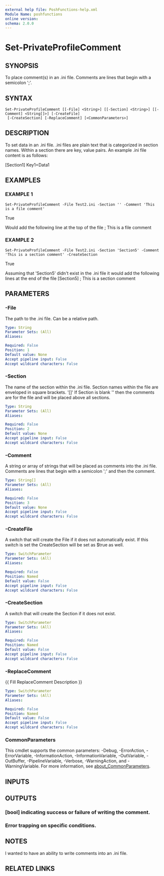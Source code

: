 ```yaml
---
external help file: PoshFunctions-help.xml
Module Name: poshfunctions
online version:
schema: 2.0.0
---
```


# Set-PrivateProfileComment

## SYNOPSIS
To place comment(s) in an .ini file.
Comments are lines that begin with a semicolon ';'.

## SYNTAX

```
Set-PrivateProfileComment [[-File] <String>] [[-Section] <String>] [[-Comment] <String[]>] [-CreateFile]
 [-CreateSection] [-ReplaceComment] [<CommonParameters>]
```

## DESCRIPTION
To set data in an .ini file.
.ini files are plain text that is categorized
in section names.
Within a section there are key, value pairs.
An example .ini
file content is as follows:

\[Section1\]
Key1=Data1

## EXAMPLES

### EXAMPLE 1
```
Set-PrivateProfileComment -File Test2.ini -Section '' -Comment 'This is a file comment'
```

True

Would add the following line at the top of the file
; This is a file comment

### EXAMPLE 2
```
Set-PrivateProfileComment -File Test2.ini -Section 'Section5' -Comment 'This is a section comment' -CreateSection
```

True

Assuming that 'Section5' didn't exist in the .ini file it would add the following lines at the end of the file
\[Section5\]
; This is a section comment

## PARAMETERS

### -File
The path to the .ini file.
Can be a relative path.

```yaml
Type: String
Parameter Sets: (All)
Aliases:

Required: False
Position: 1
Default value: None
Accept pipeline input: False
Accept wildcard characters: False
```

### -Section
The name of the section within the .ini file.
Section names within the file
are enveloped in square brackets.
'\[\]'
If Section is blank '' then the comments are for the file and will be placed
above all sections.

```yaml
Type: String
Parameter Sets: (All)
Aliases:

Required: False
Position: 2
Default value: None
Accept pipeline input: False
Accept wildcard characters: False
```

### -Comment
A string or array of strings that will be placed as comments into the .ini
file.
Comments are lines that begin with a semicolon ';' and then the comment.

```yaml
Type: String[]
Parameter Sets: (All)
Aliases:

Required: False
Position: 3
Default value: None
Accept pipeline input: False
Accept wildcard characters: False
```

### -CreateFile
A switch that will create the File if it does not automatically exist.
If
this switch is set the CreateSection will be set as $true as well.

```yaml
Type: SwitchParameter
Parameter Sets: (All)
Aliases:

Required: False
Position: Named
Default value: False
Accept pipeline input: False
Accept wildcard characters: False
```

### -CreateSection
A switch that will create the Section if it does not exist.

```yaml
Type: SwitchParameter
Parameter Sets: (All)
Aliases:

Required: False
Position: Named
Default value: False
Accept pipeline input: False
Accept wildcard characters: False
```

### -ReplaceComment
{{ Fill ReplaceComment Description }}

```yaml
Type: SwitchParameter
Parameter Sets: (All)
Aliases:

Required: False
Position: Named
Default value: False
Accept pipeline input: False
Accept wildcard characters: False
```

### CommonParameters
This cmdlet supports the common parameters: -Debug, -ErrorAction, -ErrorVariable, -InformationAction, -InformationVariable, -OutVariable, -OutBuffer, -PipelineVariable, -Verbose, -WarningAction, and -WarningVariable. For more information, see [about_CommonParameters](http://go.microsoft.com/fwlink/?LinkID=113216).

## INPUTS

## OUTPUTS

### [bool] indicating success or failure of writing the comment.
### Error trapping on specific conditions.
## NOTES
I wanted to have an ability to write comments into an .ini file.

## RELATED LINKS
